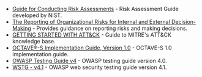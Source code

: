 * [Guide for Conducting Risk Assessments](https://nvlpubs.nist.gov/nistpubs/Legacy/SP/nistspecialpublication800-30r1.pdf) - Risk Assessment Guide developed by NIST.
* [The Reporting of Organizational Risks for Internal and External Decision-Making](https://www.cimaglobal.com/Documents/ImportedDocuments/Tech_MAG_Reporting_Organisational_Risks_for_Decision_Making_Sept06.pdf) - Provides guidance on reporting risks and making decisions.
* [GETTING STARTED WITH ATT&CK](https://www.mitre.org/sites/default/files/publications/mitre-getting-started-with-attack-october-2019.pdf) - Guide to MITRE's ATT&CK knowledge base.
* [OCTAVE®-S Implementation Guide, Version 1.0](https://resources.sei.cmu.edu/asset_files/Handbook/2005_002_001_14273.pdf) - OCTAVE-S 1.0 implementation guide.
* [OWASP Testing Guide v4](https://owasp.org/www-project-web-security-testing-guide/assets/archive/OWASP_Testing_Guide_v4.pdf) - OWASP testing guide version 4.0.
* [WSTG - v4.1](https://owasp.org/www-project-web-security-testing-guide/v41/) - OWASP web security testing guide version 4.1.
